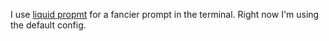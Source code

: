 I use [liquid propmt](https://github.com/liquidprompt/liquidprompt) for a fancier prompt in the terminal. Right now I'm using the default config.
